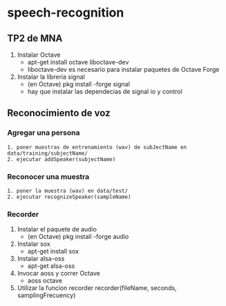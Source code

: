 # speech-recognition
## TP2 de MNA

1. Instalar Octave
	* apt-get install octave liboctave-dev
	* liboctave-dev es necesario para instalar paquetes de Octave Forge
2. Instalar la libreria signal
	* (en Octave) pkg install -forge signal
	* hay que instalar las dependecias de signal io y control

## Reconocimiento de voz
### Agregar una persona
	1. poner muestras de entrenamiento (wav) de subJectName en data/training/subjectName/
	2. ejecutar addSpeaker(subjectName)
### Reconocer una muestra
	1. poner la muestra (wav) en data/test/
	2. ejecutar recognizeSpeaker(sampleName) 


### Recorder
1. Instalar el paquete de audio 
	* (en Octave) pkg install -forge audio
2. Instalar sox
	* apt-get install sox
3. Instalar alsa-oss
	* apt-get alsa-oss
4. Invocar aoss y correr Octave
	* aoss octave
5. Utilizar la funcion recorder
	recorder(fileName, seconds, samplingFrecuency)	

